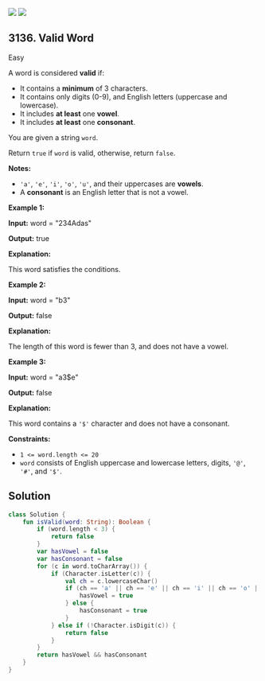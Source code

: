 [![](https://img.shields.io/github/stars/javadev/LeetCode-in-Kotlin?label=Stars&style=flat-square)](https://github.com/javadev/LeetCode-in-Kotlin)
[![](https://img.shields.io/github/forks/javadev/LeetCode-in-Kotlin?label=Fork%20me%20on%20GitHub%20&style=flat-square)](https://github.com/javadev/LeetCode-in-Kotlin/fork)

## 3136\. Valid Word

Easy

A word is considered **valid** if:

*   It contains a **minimum** of 3 characters.
*   It contains only digits (0-9), and English letters (uppercase and lowercase).
*   It includes **at least** one **vowel**.
*   It includes **at least** one **consonant**.

You are given a string `word`.

Return `true` if `word` is valid, otherwise, return `false`.

**Notes:**

*   `'a'`, `'e'`, `'i'`, `'o'`, `'u'`, and their uppercases are **vowels**.
*   A **consonant** is an English letter that is not a vowel.

**Example 1:**

**Input:** word = "234Adas"

**Output:** true

**Explanation:**

This word satisfies the conditions.

**Example 2:**

**Input:** word = "b3"

**Output:** false

**Explanation:**

The length of this word is fewer than 3, and does not have a vowel.

**Example 3:**

**Input:** word = "a3$e"

**Output:** false

**Explanation:**

This word contains a `'$'` character and does not have a consonant.

**Constraints:**

*   `1 <= word.length <= 20`
*   `word` consists of English uppercase and lowercase letters, digits, `'@'`, `'#'`, and `'$'`.

## Solution

```kotlin
class Solution {
    fun isValid(word: String): Boolean {
        if (word.length < 3) {
            return false
        }
        var hasVowel = false
        var hasConsonant = false
        for (c in word.toCharArray()) {
            if (Character.isLetter(c)) {
                val ch = c.lowercaseChar()
                if (ch == 'a' || ch == 'e' || ch == 'i' || ch == 'o' || ch == 'u') {
                    hasVowel = true
                } else {
                    hasConsonant = true
                }
            } else if (!Character.isDigit(c)) {
                return false
            }
        }
        return hasVowel && hasConsonant
    }
}
```
